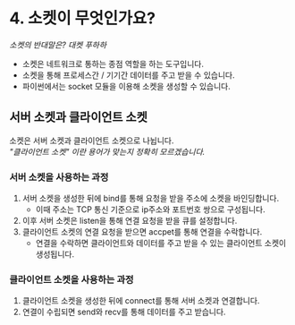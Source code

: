 # 4. 소켓이 무엇인가요?

_소켓의 반대말은? 대켓 푸하하_

- 소켓은 네트워크로 통하는 종점 역할을 하는 도구입니다.
- 소켓을 통해 프로세스간 / 기기간 데이터를 주고 받을 수 있습니다.
- 파이썬에서는 socket 모듈을 이용해 소켓을 생성할 수 있습니다.

## 서버 소켓과 클라이언트 소켓 

소켓은 서버 소켓과 클라이언트 소켓으로 나뉩니다.  
_"클라이언트 소켓" 이란 용어가 맞는지 정확히 모르겠습니다._

### 서버 소켓을 사용하는 과정

1. 서버 소켓을 생성한 뒤에 bind를 통해 요청을 받을 주소에 소켓을 바인딩합니다.
    - 이때 주소는 TCP 통신 기준으로 ip주소와 포트번호 쌍으로 구성됩니다.
2. 이후 서버 소켓은 listen을 통해 연결 요청을 받을 큐를 설정합니다.
3. 클라이언트 소켓의 연결 요청을 받으면 accpet를 통해 연결을 수락합니다.
    - 연결을 수락하면 클라이언트와 데이터를 주고 받을 수 있는 클라이언트 소켓이 생성됩니다.

### 클라이언트 소켓을 사용하는 과정

1. 클라이언트 소켓을 생성한 뒤에 connect를 통해 서버 소켓과 연결합니다.
2. 연결이 수립되면 send와 recv를 통해 데이터를 주고 받습니다.